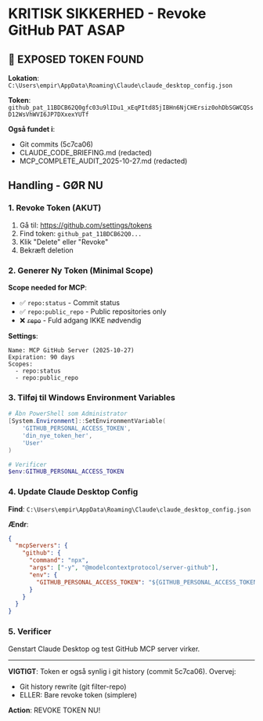 # KRITISK SIKKERHED - Revoke GitHub PAT ASAP

## 🚨 EXPOSED TOKEN FOUND

**Lokation**: `C:\Users\empir\AppData\Roaming\Claude\claude_desktop_config.json`

**Token**: `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`

**Også fundet i**: 
- Git commits (5c7ca06)
- CLAUDE_CODE_BRIEFING.md (redacted)
- MCP_COMPLETE_AUDIT_2025-10-27.md (redacted)

## Handling - GØR NU

### 1. Revoke Token (AKUT)

1. Gå til: https://github.com/settings/tokens
2. Find token: `github_pat_11BDCB62Q0...`
3. Klik "Delete" eller "Revoke"
4. Bekræft deletion

### 2. Generer Ny Token (Minimal Scope)

**Scope needed for MCP**:
- ✅ `repo:status` - Commit status
- ✅ `repo:public_repo` - Public repositories only
- ❌ ~~`repo`~~ - Fuld adgang IKKE nødvendig

**Settings**:
```
Name: MCP GitHub Server (2025-10-27)
Expiration: 90 days
Scopes: 
  - repo:status
  - repo:public_repo
```

### 3. Tilføj til Windows Environment Variables

```powershell
# Åbn PowerShell som Administrator
[System.Environment]::SetEnvironmentVariable(
    'GITHUB_PERSONAL_ACCESS_TOKEN', 
    'din_nye_token_her', 
    'User'
)

# Verificer
$env:GITHUB_PERSONAL_ACCESS_TOKEN
```

### 4. Update Claude Desktop Config

**Find**: `C:\Users\empir\AppData\Roaming\Claude\claude_desktop_config.json`

**Ændr**:
```json
{
  "mcpServers": {
    "github": {
      "command": "npx",
      "args": ["-y", "@modelcontextprotocol/server-github"],
      "env": {
        "GITHUB_PERSONAL_ACCESS_TOKEN": "${GITHUB_PERSONAL_ACCESS_TOKEN}"
      }
    }
  }
}
```

### 5. Verificer

Genstart Claude Desktop og test GitHub MCP server virker.

---

**VIGTIGT**: Token er også synlig i git history (commit 5c7ca06). Overvej:
- Git history rewrite (git filter-repo)
- ELLER: Bare revoke token (simplere)

**Action**: REVOKE TOKEN NU!
